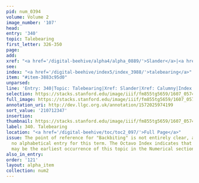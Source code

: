 ```yaml
---
pid: num_0394
volume: Volume 2
image_number: '107'
head:
entry: '340'
topic: Talebearing
first_letter: 326-350
page:
add:
xref: "<a href='/digital-beehive/alpha4/alpha_0889/'>Slander</a>|<a href='/digital-beehive/alpha1/alpha_0117/'>Calumny</a>"
see:
index: "<a href='/digital-beehive/index5/index_3988/'>talebearing</a>"
item: "#item-3883c95d0"
unparsed:
line: 'Entry: 340|Topic: Talebearing|Xref: Slander|Xref: Calumny|Index: talebearing|#item-3883c95d0'
selection: https://stacks.stanford.edu/image/iiif/fm855tg5659/1607_0574/336,2347,3009,860/full/0/default.jpg
full_image: https://stacks.stanford.edu/image/iiif/fm855tg5659/1607_0574/full/full/0/default.jpg
annotation_uri: http://dev.llgc.org.uk/annotation/1572025974199
sort_value: '210712347'
insertion:
thumbnail: https://stacks.stanford.edu/image/iiif/fm855tg5659/1607_0574/336,2347,600,180/250,/0/default.jpg
label: 340. Talebearing
location: "<a href='/digital-beehive/toc/toc2_097/'>Full Page</a>"
issue: The point of reference for "Backbiting" is not entirely clear, as there is
  no alphabetical entry for this term. The Octavo Index indicates that 375 [Backbiting]
  may be the earliest occurrence of this topic in the Numerical section of the Alvearium.
also_in_entry:
order: '121'
layout: alpha_item
collection: num2
---
```

